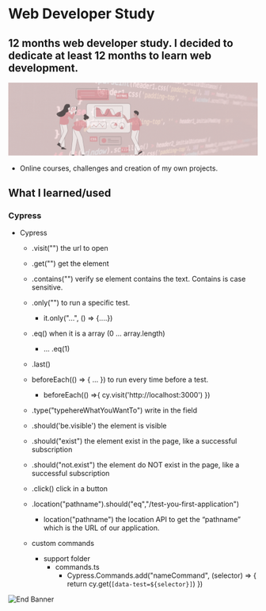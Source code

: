 # Web Developer Study
## 12 months web developer study. I decided to dedicate at least 12 months to learn web development.

![Begin Banner](/Documentation/top-1200x350.gif)

* Online courses, challenges and creation of my own projects.

## What I learned/used 
### Cypress 
* Cypress
    * .visit("") the url to open
    * .get("") get the element
    * .contains("") verify se element contains the text. Contains is case sensitive.
    * .only("") to run a specific test. 
        * it.only("...", () => {....})
    * .eq() when it is a array (0 ... array.length)
        * ... .eq(1)
    * .last()
    * beforeEach(() => { ... }) to run every time before a test.
        *  beforeEach(() =>{ cy.visit('http://localhost:3000') })
    * .type("typehereWhatYouWantTo") write in the field
    * .should('be.visible') the element is visible
    * .should("exist") the element exist in the page, like a successful subscription
    * .should("not.exist") the element do NOT exist in the page, like a successful subscription
    * .click() click in a button
    * .location("pathname").should("eq","/test-you-first-application")
        * location("pathname")  the location API to get the “pathname” which is the URL of our application.
    
    



    
    * custom commands
        * support folder
            * commands.ts
                * Cypress.Commands.add("nameCommand", (selector) => { return cy.get(`[data-test=${selector}]`) })





   

![End Banner](/Documentation/botton-1200x350.gif)